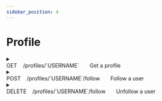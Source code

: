 ```yaml
---
sidebar_position: 4
---
```

# Profile

<details>
  <summary>
    <div>
      <span style={{ fontWeight: 'bold', color: '#0096FF' }}>GET</span>&nbsp; &nbsp; /profiles/`USERNAME` &nbsp; &nbsp; &nbsp; Get a profile
    </div>
  </summary>

  **Parameters:**
  
  | Name                                                                                | Description |
  | ----------------------------------------------------------------------------------- | ----------- |
  | `USERNAME`<sup style={{ color: '#EE4B2B' }}>*</sup> <h6>string</h6> <h6>(path)</h6> | Gerome      |

  **Responses:**

  **Curl:**
  ```bash
  curl -X 'GET' \
    'http://localhost:3000/api/profiles/Gerome' \
    -H 'accept: */*'
  ```

  **Request URL:**
  
  http://localhost:3000/api/profiles/Gerome

  **Server response:**
  | Code | Details        |
  | ---- | -------------- |
  | 200  | See JSON below |

  ```json
  {
    "profile": {
      "username": "Gerome",
      "bio": "Hello followers",
      "image": "https://api.realworld.io/images/demo-avatar.png",
      "following": true
    }
  }
  ```

  | Response headers               |
  | ------------------------------ |
  | content-type: application/json |

  **Responses:**
  | Code | Description                    | Links    |
  | ---- | ------------------------------ | -------- |
  | 200  | Profile retrieved successfully | No links |
  | 401  | Unauthorized                   | No links |
  | 422  | Unexpected error               | No links |

</details>

<details>

  <summary>
    <div>
      <span style={{ fontWeight: 'bold', color: '#008000' }}>POST</span>&nbsp; &nbsp; /profiles/`USERNAME`/follow &nbsp; &nbsp; &nbsp; Follow a user
    </div>
  </summary>

  **Parameters:**
  
  | Name                                                                                | Description |
  | ----------------------------------------------------------------------------------- | ----------- |
  | `USERNAME`<sup style={{ color: '#EE4B2B' }}>*</sup> <h6>string</h6> <h6>(path)</h6> | username_1  |

  **Responses:**

  **Curl:**
  ```bash
  curl -X 'POST' \
    'http://localhost:3000/api/profiles/username_1/follow' \
    -H 'accept: */*' \
    -H 'Authorization: Bearer eyJhbGciOiJIUzI1NiIsInR5cCI6IkpXVCJ9.eyJpZCI6ImNsc3QxZDJ3czAwMDA2M3hiZTVsZHFsOHoiLCJpYXQiOjE3MDg1MTIxMDV9.9Ar6eoPvWM1ydXFwhsrUy2lHIhoLG5AnskFzAvd9sm4' \
    -d ''
  ```

  **Request URL:**
  
  http://localhost:3000/api/profiles/username_1/follow

  **Server response:**
  | Code | Details        |
  | ---- | -------------- |
  | 200  | See JSON below |

  ```json
  {
    "profile": {
      "username": "username_1",
      "bio": null,
      "image": "https://api.realworld.io/images/smiley-cyrus.jpeg",
      "following": true
    }
  }
  ```

  | Response headers               |
  | ------------------------------ |
  | content-type: application/json |

  **Responses:**
  | Code | Description                | Links    |
  | ---- | -------------------------- | -------- |
  | 200  | User followed successfully | No links |
  | 401  | Unauthorized               | No links |
  | 422  | Unexpected error           | No links |

</details>

<details>

  <summary>
    <div>
      <span style={{ fontWeight: 'bold', color: '#EE4B2B' }}>DELETE</span>&nbsp; &nbsp; /profiles/`USERNAME`/follow &nbsp; &nbsp; &nbsp; Unfollow a user
    </div>
  </summary>

  **Parameters:**
  
  | Name                                                                                | Description |
  | ----------------------------------------------------------------------------------- | ----------- |
  | `USERNAME`<sup style={{ color: '#EE4B2B' }}>*</sup> <h6>string</h6> <h6>(path)</h6> | username_1  |

  **Responses:**

  **Curl:**
  ```bash
  curl -X 'DELETE' \
    'http://localhost:3000/api/profiles/username_1/follow' \
    -H 'accept: */*' \
    -H 'Authorization: Bearer eyJhbGciOiJIUzI1NiIsInR5cCI6IkpXVCJ9.eyJpZCI6ImNsc3QxZDJ3czAwMDA2M3hiZTVsZHFsOHoiLCJpYXQiOjE3MDg1MTIxMDV9.9Ar6eoPvWM1ydXFwhsrUy2lHIhoLG5AnskFzAvd9sm4'
  ```

  **Request URL:**
  
  http://localhost:3000/api/profiles/username_1/follow

  | Code | Details        |
  | ---- | -------------- |
  | 200  | See JSON below |

  ```json
  {
    "profile": {
      "username": "username_1",
      "bio": null,
      "image": "https://api.realworld.io/images/smiley-cyrus.jpeg",
      "following": false
    }
  }
  ```

  | Response headers               |
  | ------------------------------ |
  | content-type: application/json |

  **Responses:**
  | Code | Description                  | Links    |
  | ---- | ---------------------------- | -------- |
  | 200  | User unfollowed successfully | No links |
  | 401  | Unauthorized                 | No links |
  | 422  | Unexpected error             | No links |

</details>